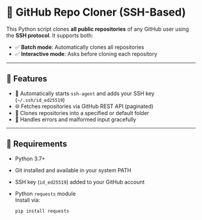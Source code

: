 # 🔧 GitHub Repo Cloner (SSH-Based)

This Python script clones **all public repositories** of any GitHub user using the **SSH protocol**. It supports both:

- ✅ **Batch mode**: Automatically clones all repositories
- ✅ **Interactive mode**: Asks before cloning each repository

---

## 🚀 Features

- 🔐 Automatically starts `ssh-agent` and adds your SSH key (`~/.ssh/id_ed25519`)
- 🌐 Fetches repositories via GitHub REST API (paginated)
- 📁 Clones repositories into a specified or default folder
- 💬 Handles errors and malformed input gracefully

---

## 🧠 Requirements

- Python 3.7+
- Git installed and available in your system PATH
- SSH key (`id_ed25519`) added to your GitHub account
- Python `requests` module  
  Install via:

  ```bash
  pip install requests